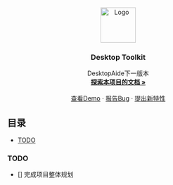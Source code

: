 
<!-- PROJECT LOGO -->
<br />

<p align="center">
  <a href="https://github.com/shaojintian/Best_README_template/">
    <img src="images/logo.png" alt="Logo" width="80" height="80">
  </a>

  <h3 align="center">Desktop Toolkit</h3>
  <p align="center">
    DesktopAide下一版本
    <br />
    <a href="https://github.com/chenpuhao/Desktop-Toolkit"><strong>探索本项目的文档 »</strong></a>
    <br />
    <br />
    <a href="https://github.com/chenpuhao/Desktop-Toolkit">查看Demo</a>
    ·
    <a href="https://github.com/chenpuhao/Desktop-Toolkit/issues">报告Bug</a>
    ·
    <a href="https://github.com/chenpuhao/Desktop-Toolkit/issues">提出新特性</a>
  </p>

</p>

 
## 目录

- [TODO](#TODO)

### TODO

- [] 完成项目整体规划





